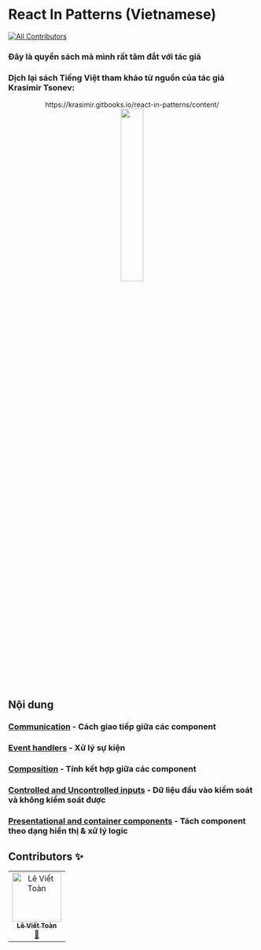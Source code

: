 # React In Patterns (Vietnamese)
[![All Contributors](https://img.shields.io/badge/all_contributors-1-orange.svg?style=flat-square)](#contributors)
### Đây là quyển sách mà mình rất tâm đắt với tác giả
### Dịch lại sách Tiếng Việt tham khảo từ nguồn của tác giả Krasimir Tsonev:  

<div align="center">
  <div>https://krasimir.gitbooks.io/react-in-patterns/content/</div>
  <img src="https://krasimir.gitbooks.io/react-in-patterns/content/cover.jpg" width="30%" />
</div>

## Nội dung

### [Communication](Communication.md) - Cách giao tiếp giữa các component
### [Event handlers](EventHandlers.md) - Xử lý sự kiện
### [Composition](Composition.md) - Tính kết hợp giữa các component
### [Controlled and Uncontrolled inputs](ControlledAndUncontrolledInputs.md) - Dữ liệu đầu vào kiểm soát và không kiểm soát được
### [Presentational and container components](PresentationalAndContainerComponents.md) - Tách component theo dạng hiển thị & xử lý logic

## Contributors ✨

<!-- ALL-CONTRIBUTORS-LIST:START - Do not remove or modify this section -->
<!-- prettier-ignore -->
<table><tr><td align="center"><a href="https://leviettoan.herokuapp.com"><img src="https://avatars3.githubusercontent.com/u/18593292?v=4" width="100px;" alt="Lê Viết Toàn"/><br /><sub><b>Lê Viết Toàn</b></sub></a><br /><a href="https://github.com/toanleviet95/react-in-patterns-vietnamese/commits?author=toanleviet95" title="Documentation">📖</a></td></tr></table>

<!-- ALL-CONTRIBUTORS-LIST:END -->